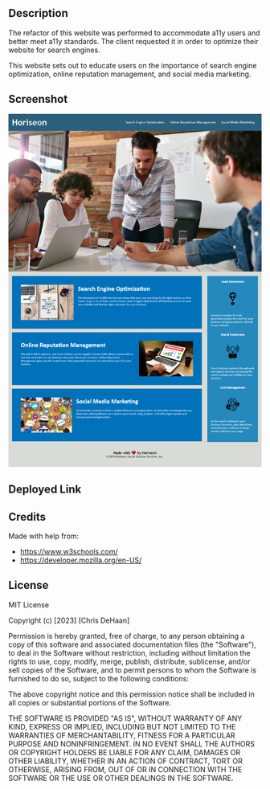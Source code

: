 # <Challenge-01>

## Description

<p>The refactor of this website was performed to accommodate a11y users and better meet a11y standards. The client requested it in order to optimize their website for search engines.</p>

<p>This website sets out to educate users on the importance of search engine optimization, online reputation management, and social media marketing.</p>

## Screenshot

![mockup of deployed site](Assets/Horiseon-mockup.png)

## Deployed Link



## Credits

Made with help from:
- https://www.w3schools.com/
- https://developer.mozilla.org/en-US/

## License

MIT License

Copyright (c) [2023] [Chris DeHaan]

Permission is hereby granted, free of charge, to any person obtaining a copy
of this software and associated documentation files (the "Software"), to deal
in the Software without restriction, including without limitation the rights
to use, copy, modify, merge, publish, distribute, sublicense, and/or sell
copies of the Software, and to permit persons to whom the Software is
furnished to do so, subject to the following conditions:

The above copyright notice and this permission notice shall be included in all
copies or substantial portions of the Software.

THE SOFTWARE IS PROVIDED "AS IS", WITHOUT WARRANTY OF ANY KIND, EXPRESS OR
IMPLIED, INCLUDING BUT NOT LIMITED TO THE WARRANTIES OF MERCHANTABILITY,
FITNESS FOR A PARTICULAR PURPOSE AND NONINFRINGEMENT. IN NO EVENT SHALL THE
AUTHORS OR COPYRIGHT HOLDERS BE LIABLE FOR ANY CLAIM, DAMAGES OR OTHER
LIABILITY, WHETHER IN AN ACTION OF CONTRACT, TORT OR OTHERWISE, ARISING FROM,
OUT OF OR IN CONNECTION WITH THE SOFTWARE OR THE USE OR OTHER DEALINGS IN THE
SOFTWARE.